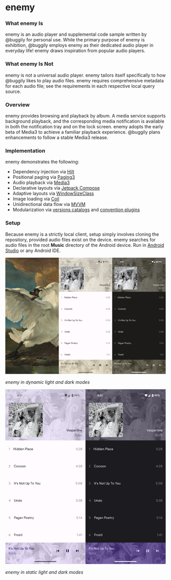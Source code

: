 # enemy

### What enemy Is

enemy is an audio player and supplemental code sample written by @buggily for personal use. While the primary purpose of enemy is exhibition, @buggily employs enemy as their dedicated audio player in everyday life! enemy draws inspiration from popular audio players.

### What enemy Is Not

enemy is not a universal audio player. enemy tailors itself specifically to how @buggily likes to play audio files. enemy requires comprehensive metadata for each audio file; see the requirements in each respective local query source.

### Overview

enemy provides browsing and playback by album. A media service supports background playback, and the corresponding media notification is available in both the notification tray and on the lock screen. enemy adopts the early beta of Media3 to achieve a familiar playback experience. @buggily plans enhancements to follow a stable Media3 release.

### Implementation

enemy demonstrates the following:

- Dependency injection via [Hilt][hilt]
- Positional paging via [Paging3][paging]
- Audio playback via [Media3][media]
- Declarative layouts via [Jetpack Compose][compose]
- Adaptive layouts via [WindowSizeClass][windowSizeClass]
- Image loading via [Coil][coil]
- Unidirectional data flow via [MVVM][mvvm]
- Modularization via [versions catalogs][versions] and [convention plugins][plugins]

### Setup

Because enemy is a strictly local client, setup simply involves cloning the repository, provided audio files exist on the device. enemy searches for audio files in the root **Music** directory of the Android device. Run in [Android Studio][android studio] or any Android IDE.

<img src="./res/the_threatened_swan.png" alt="the threatened swan" width=33.333%><img src="./res/enemy_light_swan.png" alt="enemy light" width=33.333%><img src="./res/enemy_dark_swan.png" alt="enemy dark" width=33.333%>

*enemy in dynamic light and dark modes*

<img src="./res/enemy_light.png" alt="enemy light" width=50%><img src="./res/enemy_dark.png" alt="enemy dark" width=50%>

*enemy in static light and dark modes*

[hilt]: https://developer.android.com/training/dependency-injection/hilt-android/
[paging]: https://developer.android.com/topic/libraries/architecture/paging/v3-overview
[media]: https://developer.android.com/guide/topics/media/media3
[compose]: https://developer.android.com/jetpack/compose/
[windowSizeClass]: https://developer.android.com/guide/topics/large-screens/support-different-screen-sizes#window_size_classes
[coil]: https://coil-kt.github.io/coil/
[mvvm]: https://developer.android.com/topic/architecture/
[versions]: https://docs.gradle.org/current/userguide/platforms.html
[plugins]: https://docs.gradle.org/current/samples/sample_convention_plugins.html

[android studio]: https://developer.android.com/studio

